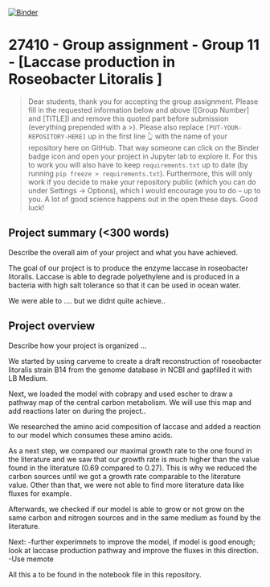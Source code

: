 [![Binder](https://mybinder.org/badge_logo.svg)](https://mybinder.org/v2/gh/27410/27410-2020-group-project-group11_-roseobacter/main)

# 27410 - Group assignment - Group 11 - [Laccase production in Roseobacter Litoralis ]

> Dear students, thank you for accepting the group assignment. Please fill in the
> requested information below and above ([Group Number] and [TITLE]) and remove this quoted part before submission (everything prepended with a >).
> Please also replace `[PUT-YOUR-REPOSITORY-HERE]` up in the first line 👆 with the name of your repository here on GitHub.
> That way someone can click on the Binder badge icon and open your project in Jupyter lab to explore it.
> For this to work you will also have to keep `requirements.txt` up to date (by running `pip freeze > requirements.txt`).
> Furthermore, this will only work if you decide to make your repository public (which you can do under Settings -> Options),
> which I would encourage you to do – up to you. A lot of good science happens out in the open these days.
> Good luck!

## Project summary (<300 words)
Describe the overall aim of your project and what you have achieved.

The goal of our project is to produce the enzyme laccase in roseobacter litoralis. Laccase is able to degrade polyethylene and is produced in a bacteria with high salt tolerance so that it can be used in ocean water. 

We were able to ....
but we didnt quite achieve.. 

## Project overview
Describe how your project is organized ...

We started by using carveme to create a draft reconstruction of roseobacter litoralis strain B14 from the genome database in NCBI and
gapfilled it with LB Medium. 

Next, we loaded the model with cobrapy and used escher to draw a pathway map of the central carbon metabolism. We will use this map and add reactions later on during the project.. 

We researched the amino acid composition of laccase and added a reaction to our model which consumes these amino acids. 

As a next step, we compared our maximal growth rate to the one found in the literature and we saw that our growth rate is much higher than the value found in the literature (0.69 compared to 0.27). This is why we reduced the carbon sources until we got a growth rate comparable to the literature value.
Other than that, we were not able to find more literature data like fluxes for example. 


Afterwards, we checked if our model is able to grow or not grow on the same carbon and nitrogen sources and in the same medium as found by the literature. 

Next: -further experimnets to improve the model, if model is good enough; look at laccase production pathway and improve the fluxes in this direction. 
-Use memote 

All this a to be found in the notebook file in this repository. 